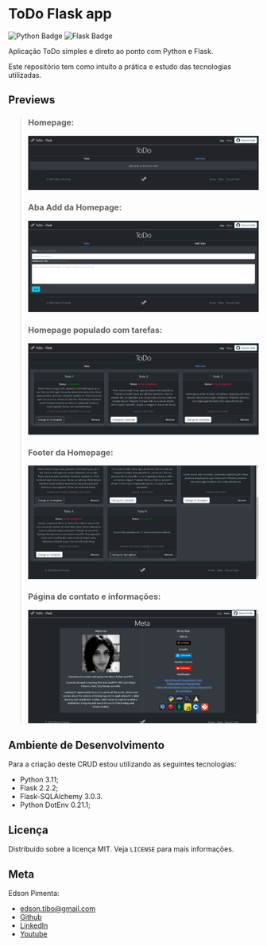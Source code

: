 # ToDo Flask app

![Python Badge](https://img.shields.io/badge/python-3670A0?style=for-the-badge&logo=python&logoColor=white)
![Flask Badge](https://img.shields.io/badge/flask-%23000.svg?style=for-the-badge&logo=flask&logoColor=white)

Aplicação ToDo simples e direto ao ponto com Python e Flask.

Este repositório tem como intuíto a prática e estudo das tecnologias utilizadas.

## Previews

>
> ### Homepage:
> ![Homepage-Empty](/previews/homepage-empty.png)
>
> ### Aba Add da Homepage:
> ![Homepage-Add](/previews/homepage-add.png)
>
> ### Homepage populado com tarefas:
> ![Homepage-1-row](/previews/homepage-todos-example.png)
>
> ### Footer da Homepage:
> ![Homepage-1-row](/previews/homepage-footer.png)
>
> ### Página de contato e informações:
> ![Meta](/previews/metapage.png)

## Ambiente de Desenvolvimento

Para a criação deste CRUD estou utilizando as seguintes tecnologias:

- Python 3.11;
- Flask 2.2.2;
- Flask-SQLAlchemy 3.0.3.
- Python DotEnv 0.21.1;

## Licença

Distribuído sobre a licença MIT. Veja `LICENSE` para mais informações.

## Meta

Edson Pimenta:
- edson.tibo@gmail.com
- [Github](https://github.com/eddyyxxyy)
- [LinkedIn](https://www.linkedin.com/in/eeddyyxxyy/)
- [Youtube](https://www.youtube.com/channel/UCIISJihJOYOBj-4oZhW3pSw)
